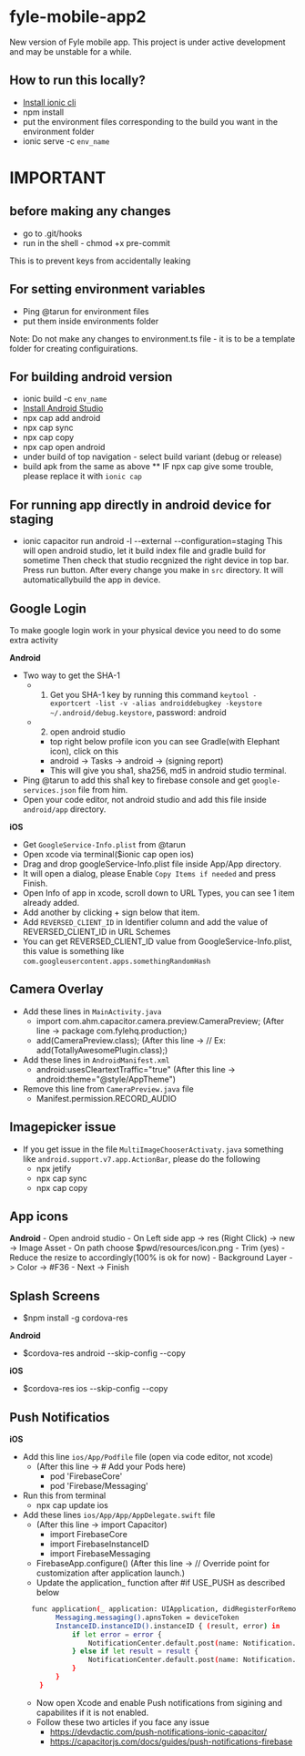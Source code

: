 # fyle-mobile-app2

New version of Fyle mobile app. This project is under active development and may be unstable for a while.

## How to run this locally?

 - [Install ionic cli](https://ionicframework.com/docs/cli)
 - npm install
 - put the environment files corresponding to the build you want in the environment folder
 - ionic serve -c `env_name`

# IMPORTANT
## before making any changes

 - go to .git/hooks
 - run in the shell - chmod +x pre-commit 

This is to prevent keys from accidentally leaking

## For setting environment variables

 - Ping @tarun for environment files
 - put them inside environments folder

Note: Do not make any changes to environment.ts file - it is to be a template folder for creating configuirations.


## For building android version

 - ionic build -c `env_name`
 - [Install Android Studio](https://developer.android.com/studio)
 - npx cap add android
 - npx cap sync
 - npx cap copy
 - npx cap open android
 - under build of top navigation - select build variant (debug or release)
 - build apk from the same as above
 ** IF npx cap give some trouble, please replace it with `ionic cap`

## For running app directly in android device for staging
- ionic capacitor run android -l --external --configuration=staging
  This will open android studio, let it build index file and gradle build for sometime
  Then check that studio recgnized the right device in top bar. Press run button. After every change you make in `src` directory.
  It will automaticallybuild the app in device.

## Google Login

To make google login work in your physical device you need to do some extra activity

**Android**
  - Two way to get the SHA-1
    - 1. Get you SHA-1 key by running this command
      `keytool -exportcert -list -v -alias androiddebugkey -keystore ~/.android/debug.keystore`, password: android
    - 2. open android studio
      - top right below profile icon you can see Gradle(with Elephant icon), click on this
      - android -> Tasks -> android -> (signing report)
      - This will give you sha1, sha256, md5 in android studio terminal.
  - Ping @tarun to add this sha1 key to firebase console and get `google-services.json` file from him.
  - Open your code editor, not android studio and add this file inside `android/app` directory.

**iOS**
  - Get `GoogleService-Info.plist` from @tarun
  - Open xcode via terminal($ionic cap open ios)
  - Drag and drop googleService-Info.plist file inside App/App directory.
  - It will open a dialog, please Enable `Copy Items if needed` and press Finish.
  - Open Info of app in xcode, scroll down to URL Types, you can see 1 item already added.
  - Add another by clicking + sign below that item.
  - Add `REVERSED_CLIENT_ID` in Identifier column and add the value of REVERSED_CLIENT_ID in URL Schemes
  - You can get REVERSED_CLIENT_ID value from GoogleService-Info.plist, this value is something like `com.googleusercontent.apps.somethingRandomHash`

## Camera Overlay
  - Add these lines in `MainActivity.java`
    - import com.ahm.capacitor.camera.preview.CameraPreview; (After line -> package com.fylehq.production;)
    - add(CameraPreview.class); (After this line -> // Ex: add(TotallyAwesomePlugin.class);)
  - Add these lines in `AndroidManifest.xml`
    - android:usesCleartextTraffic="true" (After this line -> android:theme="@style/AppTheme")
  - Remove this line from `CameraPreview.java` file
    - Manifest.permission.RECORD_AUDIO

## Imagepicker issue
  - If you get issue in the file `MultiImageChooserActivaty.java` something like `android.support.v7.app.ActionBar`, please do the following
    - npx jetify
    - npx cap sync
    - npx cap copy

## App icons

  **Android**
    - Open android studio
    - On Left side app -> res (Right Click) -> new -> Image Asset
    - On path choose $pwd/resources/icon.png
    - Trim (yes)
    - Reduce the resize to accordingly(100% is ok for now)
    - Background Layer -> Color -> #F36
    - Next -> Finish


## Splash Screens
  - $npm install -g cordova-res

  **Android**
  - $cordova-res android --skip-config --copy

  **iOS**
  - $cordova-res ios --skip-config --copy

## Push Notificatios
  **iOS**
  - Add this line `ios/App/Podfile` file (open via code editor, not xcode)
    - (After this line -> # Add your Pods here)
      - pod 'FirebaseCore'
      - pod 'Firebase/Messaging'
  - Run this from terminal 
    - npx cap update ios
  - Add these lines `ios/App/App/AppDelegate.swift` file
    - (After this line -> import Capacitor)
      - import FirebaseCore
      - import FirebaseInstanceID
      - import FirebaseMessaging 
    - FirebaseApp.configure() (After this line -> // Override point for customization after application launch.)
    - Update the application_ function after #if USE_PUSH as described below
    ```bash
      func application(_ application: UIApplication, didRegisterForRemoteNotificationsWithDeviceToken deviceToken: Data) {
            Messaging.messaging().apnsToken = deviceToken
            InstanceID.instanceID().instanceID { (result, error) in
                if let error = error {
                    NotificationCenter.default.post(name: Notification.Name(CAPNotifications.DidFailToRegisterForRemoteNotificationsWithError.name()), object: error)
                } else if let result = result {
                    NotificationCenter.default.post(name: Notification.Name(CAPNotifications.DidRegisterForRemoteNotificationsWithDeviceToken.name()), object: result.token)
                }
            }
        }
    ```
    - Now open Xcode and enable Push notifications from sigining and capabilites if it is not enabled.
    - Follow these two articles if you face any issue
      - https://devdactic.com/push-notifications-ionic-capacitor/
      - https://capacitorjs.com/docs/guides/push-notifications-firebase
    
